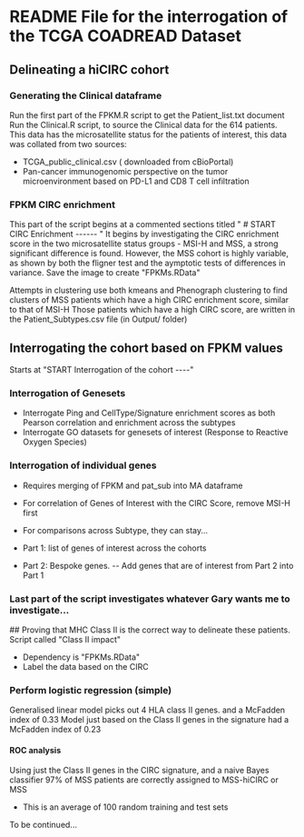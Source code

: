 # README File for the interrogation of the TCGA COADREAD Dataset

## Delineating a hiCIRC cohort
### Generating the Clinical dataframe
Run the first part of the FPKM.R script to get the Patient_list.txt document 
Run the Clinical.R script, to source the Clinical data for the 614 patients. This data has the microsatellite status for the patients of interest, this data was collated from two sources:
- TCGA_public_clinical.csv ( downloaded from cBioPortal)
- Pan-cancer immunogenomic perspective on the tumor microenvironment based on PD-L1 and CD8 T cell infiltration

### FPKM CIRC enrichment
This part of the script begins at a commented sections titled " # START CIRC Enrichment ------ "
It begins by investigating the CIRC enrichment score in the two microsatellite status groups - MSI-H and MSS, a strong significant difference is found.
However, the MSS cohort is highly variable, as shown by both the fligner test and the aymptotic tests of differences in variance.
Save the image to create "FPKMs.RData"

Attempts in clustering use both kmeans and Phenograph clustering to find clusters of MSS patients which have a high CIRC enrichment score, similar to that of MSI-H
Those patients which have a high CIRC score, are written in the Patient_Subtypes.csv file (in Output/ folder)

## Interrogating the cohort based on FPKM values
Starts at "START Interrogation of the cohort ----"

### Interrogation of Genesets
- Interrogate Ping and CellType/Signature enrichment scores as both Pearson correlation and enrichment across the subtypes
- Interrogate GO datasets for genesets of interest (Response to Reactive Oxygen Species)

### Interrogation of individual genes
- Requires merging of FPKM and pat_sub into MA dataframe
- For correlation of Genes of Interest with the CIRC Score, remove MSI-H first 
- For comparisons across Subtype, they can stay...

- Part 1: list of genes of interest across the cohorts
- Part 2: Bespoke genes.
-- Add genes that are of interest from Part 2 into Part 1

### Last part of the script investigates whatever Gary wants me to investigate...




## Proving that MHC Class II is the correct way to delineate these patients.
Script called "Class II impact" 
- Dependency is "FPKMs.RData" 
- Label the data based on the CIRC

### Perform logistic regression (simple)
Generalised linear model picks out 4 HLA class II genes. and a McFadden index of 0.33
Model just based on the Class II genes in the signature had a McFadden index of 0.23

#### ROC analysis
Using just the Class II genes in the CIRC signature, and a naive Bayes classifier 97% of MSS patients are correctly assigned to MSS-hiCIRC or MSS
- This is an average of 100 random training and test sets



To be continued...

